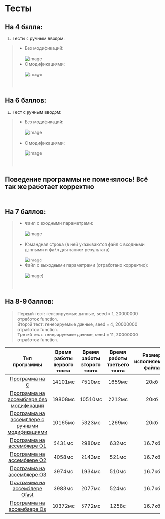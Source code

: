 # Тесты

## На 4 балла:
1. Тесты с ручным вводом: <br/>
> * Без модификаций: <br/> <br/>
> ![image](https://user-images.githubusercontent.com/66753948/201474307-b954ddc4-b902-48be-ba62-d27cd7fe29a6.png) <br/>
> * С модификациями: <br/> <br/>
> ![image](https://user-images.githubusercontent.com/66753948/201474344-543dbb7e-50f6-4a2c-afa5-6cc7e2b7e9f7.png) <br/> <br/> <br/>
## На 6 баллов:
1. Тест с ручным вводом: <br/>
> * Без модификаций: <br/> <br/>
> ![image](https://user-images.githubusercontent.com/66753948/201474429-0a4adc29-30c3-4742-bb28-d8f85af83fde.png) <br/> <br/>
> * С модификациями: <br/> <br/>
> ![image](https://user-images.githubusercontent.com/66753948/201474464-657213c0-3f4c-4a81-8496-def69301e660.png) <br/> <br/> <br/>
## Поведение программы не поменялось! Всё так же работает корректно <br/> <br/>
## На 7 баллов: <br/>
> * Файл с входными параметрами: <br/> <br/>
> ![image](https://user-images.githubusercontent.com/66753948/201475065-2d87dfa0-4030-47a1-9de8-615c4ba82789.png) <br/> <br/>
> * Командная строка (в ней указываются файл с входными данными и файл для записи результата): <br/> <br/>
> ![image](https://user-images.githubusercontent.com/66753948/201474948-48c322eb-1851-4db4-a892-107cfe029cc5.png) <br/>
> * Файл с выходными параметрами (отработано корректно): <br/> <br/>
> ![image](https://user-images.githubusercontent.com/66753948/201474981-e46b6d1b-37b9-4c81-9207-b674bdaae2bc.png)) <br/> <br/> <br/>
## На 8-9 баллов: <br/>
> Первый тест: генерируемые данные, seed = 1, 20000000 отработок function. <br/>
> Второй тест: генерируемые данные, seed = 4, 20000000 отработок function. <br/>
> Третий тест: генерируемые данные, seed = 11, 20000000 отработок function. <br/> 

| Тип программы  | Время работы первого теста  | Время работы второго теста  | Время работы третьего теста  | Размер исполняемого файла | Суммарное количество строк | 
| :---: | :---: | :---: | :---: | :---: | :---: | 
| [Программа на C](https://github.com/Bishop-Y/ACS_HomeWork_2/tree/main/Program%20on%20C)  | 14101мс  | 7510мс  | 1659мс | 20кб  | 104 строки  | 
| [Программа на ассемблере без модификаций](https://github.com/Bishop-Y/ACS_HomeWork_2/tree/main/ASM%20without%20modifications)  | 19808мс  | 10510мс  | 2212мс  | 20кб  | 447 строк  | 
| [Программа на ассемблере с ручными модификациями](https://github.com/Bishop-Y/ACS_HomeWork_2/tree/main/ASM%20with%20modifications)  | 10165мс  | 5323мс  | 1269мс  | 20кб  | 381 строка  |
| [Программа на ассемблере O1](https://github.com/Bishop-Y/ACS_HomeWork_2/tree/main/ASM_O1)  | 5431мс  | 2980мс  | 632мс  | 16.7кб  | 288 строк  |
| [Программа на ассемблере O2](https://github.com/Bishop-Y/ACS_HomeWork_2/tree/main/ASM_O2)  | 4058мс  | 2143мс  | 521мс  | 16.7кб  | 307 строк  |
| [Программа на ассемблере O3](https://github.com/Bishop-Y/ACS_HomeWork_2/tree/main/ASM_O3)  | 3974мс  | 1934мс  | 510мс  | 16.7кб  | 307 строк  |
| [Программа на ассемблере Ofast](https://github.com/Bishop-Y/ACS_HomeWork_2/tree/main/ASM_Ofast)  | 3983мс  | 2077мс  | 524мс  | 16.7кб  | 307 строк  |
| [Программа на ассемблере Os](https://github.com/Bishop-Y/ACS_HomeWork_2/tree/main/ASM_Os)  | 10372мс  | 5772мс  | 1258с  | 16.7кб  | 251 строка  |
